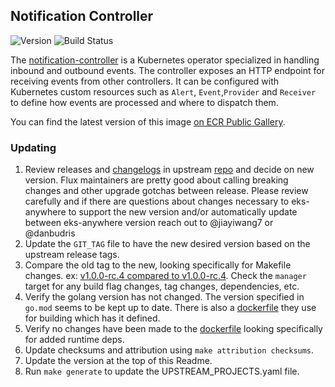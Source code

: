 ## **Notification Controller**
![Version](https://img.shields.io/badge/version-v1.0.0-blue)
![Build Status](https://codebuild.us-west-2.amazonaws.com/badges?uuid=eyJlbmNyeXB0ZWREYXRhIjoiVDhSNCt1djNtRytnWTgvQ01BMW13b2Y1YmZPakRrSGlRWitKZ0ZLZUdaS2xxclpLOFNidnBHNjBFWjRueHpOaGRrMzV5OUhLLzhRWHgyaC85R2tET2JZPSIsIml2UGFyYW1ldGVyU3BlYyI6IlZpNGwrazFrZndNMWE4cTciLCJtYXRlcmlhbFNldFNlcmlhbCI6MX0%3D&branch=main)

The [notification-controller](https://github.com/fluxcd/notification-controller) is a Kubernetes operator specialized in handling inbound and outbound events. The controller exposes an HTTP endpoint for receiving events from other controllers. It can be configured with Kubernetes custom resources such as `Alert`, `Event`,`Provider` and `Receiver` to define how events are processed and where to dispatch them.

You can find the latest version of this image [on ECR Public Gallery](https://gallery.ecr.aws/eks-anywhere/fluxcd/notification-controller).

### Updating

1. Review releases and [changelogs](https://github.com/fluxcd/notification-controller/blob/main/CHANGELOG.md) in upstream 
[repo](https://github.com/fluxcd/notification-controller) and decide on new version. Flux maintainers are pretty good 
about calling breaking changes and other upgrade gotchas between release. Please review carefully and if there are questions 
about changes necessary to eks-anywhere to support the new version and/or automatically update between 
eks-anywhere version reach out to @jiayiwang7 or @danbudris
1. Update the `GIT_TAG` file to have the new desired version based on the upstream release tags.
1. Compare the old tag to the new, looking specifically for Makefile changes. 
ex: [v1.0.0-rc.4 compared to v1.0.0-rc.4](https://github.com/fluxcd/notification-controller/compare/v1.0.0-rc.3...v1.0.0-rc.4). Check the `manager` target for
any build flag changes, tag changes, dependencies, etc.
1. Verify the golang version has not changed. The version specified in `go.mod` seems to be kept up to date.  There is also
a [dockerfile](https://github.com/fluxcd/notification-controller/blob/main/Dockerfile#L5) they use for building which has it defined.
1. Verify no changes have been made to the [dockerfile](https://github.com/fluxcd/notification-controller/blob/main/Dockerfile) looking specifically for
added runtime deps.
1. Update checksums and attribution using `make attribution checksums`.
1. Update the version at the top of this Readme.
1. Run `make generate` to update the UPSTREAM_PROJECTS.yaml file.
